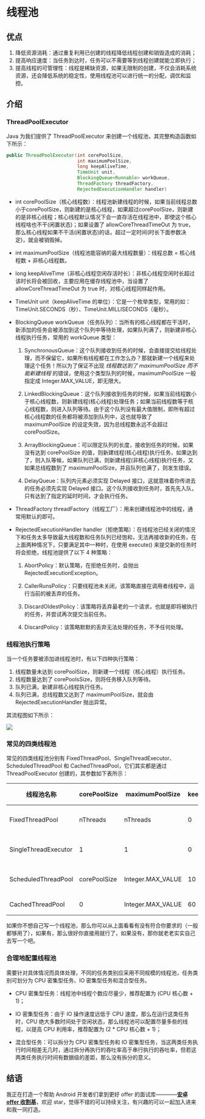 # 线程池

## 优点

1. 降低资源消耗：通过重复利用已创建的线程降低线程创建和销毁造成的消耗；
2. 提高响应速度：当任务到达时，任务可以不需要等到线程创建就能立即执行；
3. 提高线程的可管理性：线程是稀缺资源，如果无限制的创建，不仅会消耗系统资源，还会降低系统的稳定性，使用线程池可以进行统一的分配，调优和监控。


## 介绍

### ThreadPoolExecutor

Java 为我们提供了 ThreadPoolExecutor 来创建一个线程池，其完整构造函数如下所示：

```java
public ThreadPoolExecutor(int corePoolSize,
                          int maximumPoolSize,
                          long keepAliveTime,
                          TimeUnit unit,
                          BlockingQueue<Runnable> workQueue,
                          ThreadFactory threadFactory,
                          RejectedExecutionHandler handler)
```

* int corePoolSize（核心线程数）：线程池新建线程的时候，如果当前线程总数小于corePoolSize，则新建的是核心线程，如果超过corePoolSize，则新建的是非核心线程；核心线程默认情况下会一直存活在线程池中，即使这个核心线程啥也不干(闲置状态)；如果设置了 allowCoreThreadTimeOut 为 true，那么核心线程如果不干活(闲置状态)的话，超过一定时间(时长下面参数决定)，就会被销毁掉。

* int maximumPoolSize（线程池能容纳的最大线程数量）：线程总数 = 核心线程数 + 非核心线程数。

* long keepAliveTime（非核心线程空闲存活时长）：非核心线程空闲时长超过该时长将会被回收，主要应用在缓存线程池中，当设置了 allowCoreThreadTimeOut 为 true 时，对核心线程同样起作用。

* TimeUnit unit（keepAliveTime 的单位）：它是一个枚举类型，常用的如：TimeUnit.SECONDS（秒）、TimeUnit.MILLISECONDS（毫秒）。

* BlockingQueue workQueue（任务队列）：当所有的核心线程都在干活时，新添加的任务会被添加到这个队列中等待处理，如果队列满了，则新建非核心线程执行任务，常用的 workQueue 类型：
  1. SynchronousQueue：这个队列接收到任务的时候，会直接提交给线程处理，而不保留它，如果所有线程都在工作怎么办？那就新建一个线程来处理这个任务！所以为了保证不出现 *线程数达到了 maximumPoolSize 而不能新建线程* 的错误，使用这个类型队列的时候，maximumPoolSize 一般指定成 Integer.MAX_VALUE，即无限大。

  2. LinkedBlockingQueue：这个队列接收到任务的时候，如果当前线程数小于核心线程数，则新建线程(核心线程)处理任务；如果当前线程数等于核心线程数，则进入队列等待。由于这个队列没有最大值限制，即所有超过核心线程数的任务都将被添加到队列中，这也就导致了 maximumPoolSize 的设定失效，因为总线程数永远不会超过 corePoolSize。

  3. ArrayBlockingQueue：可以限定队列的长度，接收到任务的时候，如果没有达到 corePoolSize 的值，则新建线程(核心线程)执行任务，如果达到了，则入队等候，如果队列已满，则新建线程(非核心线程)执行任务，又如果总线程数到了 maximumPoolSize，并且队列也满了，则发生错误。

  4. DelayQueue：队列内元素必须实现 Delayed 接口，这就意味着你传进去的任务必须先实现 Delayed 接口。这个队列接收到任务时，首先先入队，只有达到了指定的延时时间，才会执行任务。

* ThreadFactory threadFactory（线程工厂）：用来创建线程池中的线程，通常用默认的即可。

* RejectedExecutionHandler handler（拒绝策略）：在线程池已经关闭的情况下和任务太多导致最大线程数和任务队列已经饱和，无法再接收新的任务，在上面两种情况下，只要满足其中一种时，在使用 execute() 来提交新的任务时将会拒绝，线程池提供了以下 4 种策略：
  1. AbortPolicy：默认策略，在拒绝任务时，会抛出RejectedExecutionException。

  2. CallerRunsPolicy：只要线程池未关闭，该策略直接在调用者线程中，运行当前的被丢弃的任务。

  3. DiscardOldestPolicy：该策略将丢弃最老的一个请求，也就是即将被执行的任务，并尝试再次提交当前任务。

  4. DiscardPolicy：该策略默默的丢弃无法处理的任务，不予任何处理。


### 线程池执行策略

当一个任务要被添加进线程池时，有以下四种执行策略：

1. 线程数量未达到 corePoolSize，则新建一个线程（核心线程）执行任务。
2. 线程数量达到了 corePoolsSize，则将任务移入队列等待。
3. 队列已满，新建非核心线程执行任务。
4. 队列已满，总线程数又达到了 maximumPoolSize，就会由 RejectedExecutionHandler 抛出异常。

其流程图如下所示：

![](http://ww1.sinaimg.cn/large/b75b8776gy1fvshz2bh4qj20rn0ehwf4.jpg)


### 常见的四类线程池

常见的四类线程池分别有 FixedThreadPool、SingleThreadExecutor、ScheduledThreadPool 和 CachedThreadPool，它们其实都是通过 ThreadPoolExecutor 创建的，其参数如下表所示：

|线程池名称|corePoolSize|maximumPoolSize|keepAliveTime|unit|workQueue|threadFactory|handler|　　　　　　　适用场景　　　　　　　|
|---|---|---|---|---|---|---|---|---|
|FixedThreadPool|nThreads|nThreads|0|MILLISECONDS|LinkedBlockingQueue|defaultThreadFactory|defaultHandler|已知并发压力的情况下，对线程数做限制|
|SingleThreadExecutor|1|1|0|MILLISECONDS|LinkedBlockingQueue|defaultThreadFactory|defaultHandler|需要保证顺序执行的场景，并且只有一个线程在执行|
|ScheduledThreadPool|corePoolSize|Integer.MAX_VALUE|10|MILLISECONDS|DelayedWorkQueue|defaultThreadFactory|defaultHandler|需要多个后台线程执行周期任务的场景|
|CachedThreadPool|0|Integer.MAX_VALUE|60|SECONDS|SynchronousQueue|defaultThreadFactory|defaultHandler|处理执行时间比较短的任务|

如果你不想自己写一个线程池，那么你可以从上面看看有没有符合你要求的（一般都够用了），如果有，那么很好你直接用就行了，如果没有，那你就老老实实自己去写一个吧。


### 合理地配置线程池

需要针对具体情况而具体处理，不同的任务类别应采用不同规模的线程池，任务类别可划分为 CPU 密集型任务、IO 密集型任务和混合型任务。

* CPU 密集型任务：线程池中线程个数应尽量少，推荐配置为 (CPU 核心数 + 1)；

* IO 密集型任务：由于 IO 操作速度远低于 CPU 速度，那么在运行这类任务时，CPU 绝大多数时间处于空闲状态，那么线程池可以配置尽量多些的线程，以提高 CPU 利用率，推荐配置为 (2 * CPU 核心数 + 1)；

* 混合型任务：可以拆分为 CPU 密集型任务和 IO 密集型任务，当这两类任务执行时间相差无几时，通过拆分再执行的吞吐率高于串行执行的吞吐率，但若这两类任务执行时间有数据级的差距，那么没有拆分的意义。


## 结语

我正在打造一个帮助 Android 开发者们拿到更好 offer 的面试库————**[安卓 offer 收割基](https://github.com/Blankj/AndroidOfferKiller)**，欢迎 star，觉得不错的可以持续关注，有兴趣的可以一起加入进来和我一同打造。